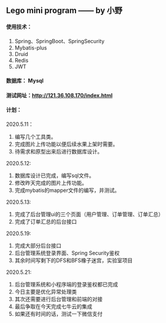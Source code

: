 ## Lego mini program —— by 小野

#### 使用技术：
1. Spring、SpringBoot、SpringSecurity
2. Mybatis-plus
3. Druid
4. Redis
5. JWT

#### 数据库： Mysql

#### 测试网址：http://121.36.108.170/index.html

#### 计划：
2020.5.11：
1. 编写几个工具类。
2. 完成图片上传功能以便后续水果上架时需要。
3. 待需求和原型出来后进行数据库设计。

2020.5.12:
1. 数据库设计已完成，编写sql文件。
2. 修改昨天完成的图片上传功能。
3. 完成mybatis的mapper文件的编写，并测试。

2020.5.13:
1. 完成了后台管理ui的三个页面（用户管理、订单管理、订单汇总）
2. 完成了订单汇总的后台接口

2020.5.19:
1. 完成大部分后台接口
2. 后台管理系统登录界面、Spring Security鉴权
3. 其余时间写剩下的DFS和BFS橡子迷宫，实验室项目

2020.5.21:
1. 后台管理系统和小程序端的登录鉴权都已完成
2. 今日主要是优化异常处理类
3. 其次还需要进行后台管理和前端的对接
4. 最后争取在今天完成七牛云的集成
5. 如果还有时间的话，测试一下微信支付
